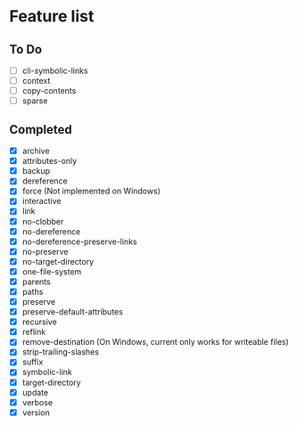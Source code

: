 <!-- markdownlint-disable first-line-heading -->
<!-- spell-checker:ignore (markdown) markdownlint -->

# Feature list

<!-- spell-checker:ignore (options) linkgs reflink -->

## To Do

- [ ] cli-symbolic-links
- [ ] context
- [ ] copy-contents
- [ ] sparse

## Completed

- [x] archive
- [x] attributes-only
- [x] backup
- [x] dereference
- [x] force (Not implemented on Windows)
- [x] interactive
- [x] link
- [x] no-clobber
- [x] no-dereference
- [x] no-dereference-preserve-links
- [x] no-preserve
- [x] no-target-directory
- [x] one-file-system
- [x] parents
- [x] paths
- [x] preserve
- [x] preserve-default-attributes
- [x] recursive
- [x] reflink
- [x] remove-destination (On Windows, current only works for writeable files)
- [x] strip-trailing-slashes
- [x] suffix
- [x] symbolic-link
- [x] target-directory
- [x] update
- [x] verbose
- [x] version
